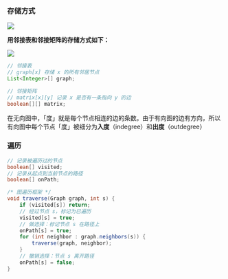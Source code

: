 ### 存储方式

![](https://labuladong.github.io/algo/images/%E5%9B%BE/0.jpg)

**用邻接表和邻接矩阵的存储方式如下：**

![](https://labuladong.github.io/algo/images/%E5%9B%BE/2.jpeg)

```java
// 邻接表
// graph[x] 存储 x 的所有邻居节点
List<Integer>[] graph;

// 邻接矩阵
// matrix[x][y] 记录 x 是否有一条指向 y 的边
boolean[][] matrix;
```

在无向图中，「度」就是每个节点相连的边的条数。由于有向图的边有方向，所以有向图中每个节点「度」被细分为**入度**（indegree）和**出度**（outdegree）

### 遍历

```java
// 记录被遍历过的节点
boolean[] visited;
// 记录从起点到当前节点的路径
boolean[] onPath;

/* 图遍历框架 */
void traverse(Graph graph, int s) {
    if (visited[s]) return;
    // 经过节点 s，标记为已遍历
    visited[s] = true;
    // 做选择：标记节点 s 在路径上
    onPath[s] = true;
    for (int neighbor : graph.neighbors(s)) {
        traverse(graph, neighbor);
    }
    // 撤销选择：节点 s 离开路径
    onPath[s] = false;
}
```
